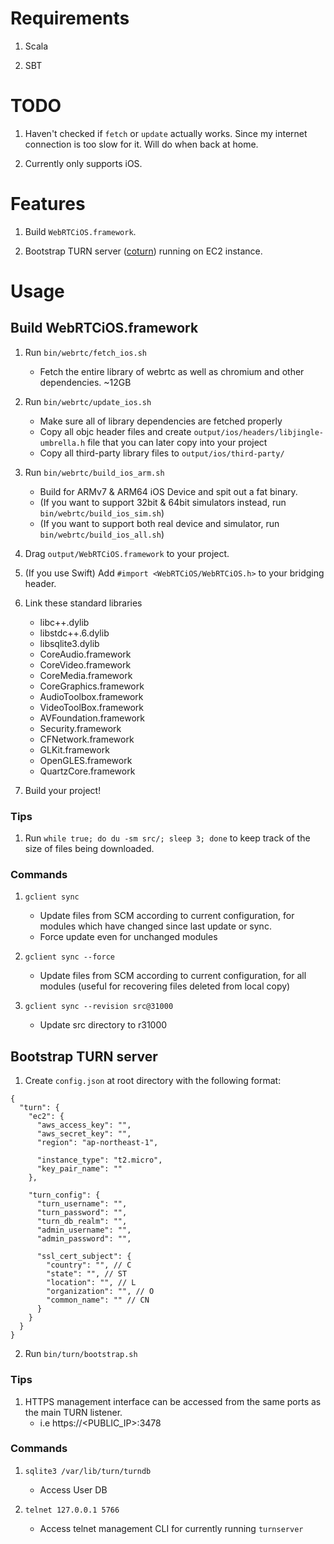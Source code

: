 # Requirements
1. Scala

2. SBT

# TODO
1. Haven't checked if `fetch` or `update` actually works. Since my internet connection is too slow for it. Will do when back at home.

2. Currently only supports iOS.

# Features
1. Build `WebRTCiOS.framework`.

2. Bootstrap TURN server ([coturn](https://github.com/coturn/coturn)) running on EC2 instance.

# Usage
## Build WebRTCiOS.framework
1. Run `bin/webrtc/fetch_ios.sh`
    - Fetch the entire library of webrtc as well as chromium and other dependencies. ~12GB
    
2. Run `bin/webrtc/update_ios.sh`
    - Make sure all of library dependencies are fetched properly
    - Copy all objc header files and create `output/ios/headers/libjingle-umbrella.h` file that you can later copy into your project
    - Copy all third-party library files to `output/ios/third-party/`

3. Run `bin/webrtc/build_ios_arm.sh`
    - Build for ARMv7 & ARM64 iOS Device and spit out a fat binary.
    - (If you want to support 32bit & 64bit simulators instead, run `bin/webrtc/build_ios_sim.sh`)
    - (If you want to support both real device and simulator, run `bin/webrtc/build_ios_all.sh`)
    
4. Drag `output/WebRTCiOS.framework` to your project.

5. (If you use Swift) Add `#import <WebRTCiOS/WebRTCiOS.h>` to your bridging header.
    
6. Link these standard libraries
    - libc++.dylib
    - libstdc++.6.dylib
    - libsqlite3.dylib
    - CoreAudio.framework
    - CoreVideo.framework
    - CoreMedia.framework
    - CoreGraphics.framework
    - AudioToolbox.framework
    - VideoToolBox.framework
    - AVFoundation.framework
    - Security.framework
    - CFNetwork.framework
    - GLKit.framework
    - OpenGLES.framework
    - QuartzCore.framework
    
7. Build your project!

### Tips
1. Run `while true; do du -sm src/; sleep 3; done` to keep track of the size of files being downloaded.

### Commands 
1. `gclient sync`
    - Update files from SCM according to current configuration, for modules which have changed since last update or sync.
    - Force update even for unchanged modules

2. `gclient sync --force`
    - Update files from SCM according to current configuration, for all modules (useful for recovering files deleted from local copy)

3. `gclient sync --revision src@31000`
    - Update src directory to r31000

## Bootstrap TURN server
1. Create `config.json` at root directory with the following format:
```
{
  "turn": {
    "ec2": {
      "aws_access_key": "",
      "aws_secret_key": "",
      "region": "ap-northeast-1",

      "instance_type": "t2.micro",
      "key_pair_name": ""
    },

    "turn_config": {
      "turn_username": "",
      "turn_password": "",
      "turn_db_realm": "",
      "admin_username": "",
      "admin_password": "",

      "ssl_cert_subject": {
        "country": "", // C
        "state": "", // ST
        "location": "", // L
        "organization": "", // O
        "common_name": "" // CN
      }
    }
  }
}
```

2. Run `bin/turn/bootstrap.sh`

### Tips
1. HTTPS management interface can be accessed from the same ports as the main TURN listener.
    - i.e https://<PUBLIC_IP>:3478

### Commands
1. `sqlite3 /var/lib/turn/turndb`
    - Access User DB
    
2. `telnet 127.0.0.1 5766`
    - Access telnet management CLI for currently running `turnserver`